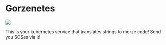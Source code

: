 # Gorzenetes
![](https://github.com/otanikotani/gorzenetes/workflows/Release/badge.svg)

This is your kubernetes service that translates strings to morze code! Send you SOSes via it!
